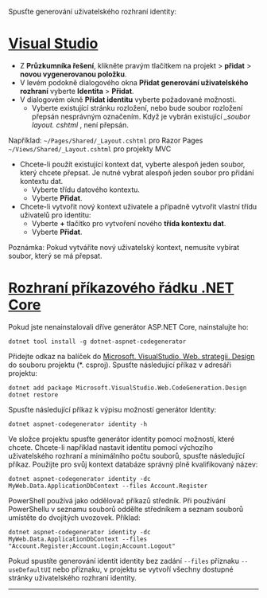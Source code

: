 Spusťte generování uživatelského rozhraní identity:

# <a name="visual-studiotabvisual-studio"></a>[Visual Studio](#tab/visual-studio)

* Z **Průzkumníka řešení**, klikněte pravým tlačítkem na projekt > **přidat** > **novou vygenerovanou položku**.
* V levém podokně dialogového okna **Přidat generování uživatelského rozhraní** vyberte **Identita** > **Přidat**.
* V dialogovém okně **Přidat identitu** vyberte požadované možnosti.
  * Vyberte existující stránku rozložení, nebo bude soubor rozložení přepsán nesprávným označením. Když je vybrán existující   *\_soubor layout. cshtml* , není přepsán.

 Například: `~/Pages/Shared/_Layout.cshtml` pro Razor Pages `~/Views/Shared/_Layout.cshtml` pro projekty MVC
* Chcete-li použít existující kontext dat, vyberte alespoň jeden soubor, který chcete přepsat. Je nutné vybrat alespoň jeden soubor pro přidání kontextu dat.
  * Vyberte třídu datového kontextu.
  * Vyberte **Přidat**.
* Chcete-li vytvořit nový kontext uživatele a případně vytvořit vlastní třídu uživatelů pro identitu:
  * Vyberte **+** tlačítko pro vytvoření nového **třída kontextu dat**.
  * Vyberte **Přidat**.

Poznámka: Pokud vytváříte nový uživatelský kontext, nemusíte vybírat soubor, který se má přepsat.

# <a name="net-core-clitabnetcore-cli"></a>[Rozhraní příkazového řádku .NET Core](#tab/netcore-cli)

Pokud jste nenainstalovali dříve generátor ASP.NET Core, nainstalujte ho:

```console
dotnet tool install -g dotnet-aspnet-codegenerator
```

Přidejte odkaz na balíček do [Microsoft. VisualStudio. Web. strategii. Design](https://www.nuget.org/packages/Microsoft.VisualStudio.Web.CodeGeneration.Design/) do souboru projektu (\*. csproj). Spusťte následující příkaz v adresáři projektu:

```console
dotnet add package Microsoft.VisualStudio.Web.CodeGeneration.Design
dotnet restore
```

Spusťte následující příkaz k výpisu možností generátor Identity:

```console
dotnet aspnet-codegenerator identity -h
```

Ve složce projektu spusťte generátor identity pomocí možností, které chcete. Chcete-li například nastavit identitu pomocí výchozího uživatelského rozhraní a minimálního počtu souborů, spusťte následující příkaz. Použijte pro svůj kontext databáze správný plně kvalifikovaný název:

```console
dotnet aspnet-codegenerator identity -dc MyWeb.Data.ApplicationDbContext --files Account.Register
```

PowerShell používá jako oddělovač příkazů středník. Při používání PowerShellu v seznamu souborů oddělte středníkem a seznam souborů umístěte do dvojitých uvozovek. Příklad:

```console
dotnet aspnet-codegenerator identity -dc MyWeb.Data.ApplicationDbContext --files "Account.Register;Account.Login;Account.Logout"
```

Pokud spustíte generování identit identity bez zadání `--files` příznaku `--useDefaultUI` nebo příznaku, v projektu se vytvoří všechny dostupné stránky uživatelského rozhraní identity.

---
